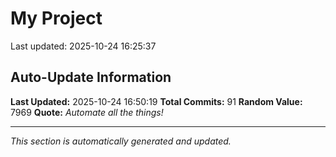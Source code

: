 # My Project


Last updated: 2025-10-24 16:25:37


































































































































































































































































































































































































































































































## Auto-Update Information

**Last Updated:** 2025-10-24 16:50:19
**Total Commits:** 91
**Random Value:** 7969
**Quote:** _Automate all the things!_

---
_This section is automatically generated and updated._